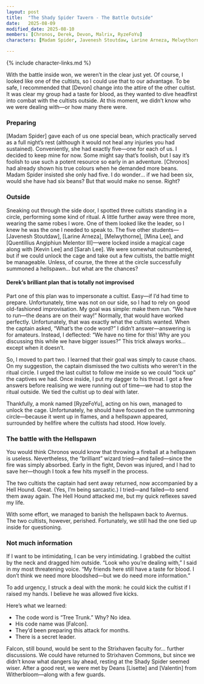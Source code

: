 ```yaml
---
layout: post
title:  "The Shady Spider Tavern - The Battle Outside"
date:   2025-08-09
modified_date: 2025-08-10
members: [Chronos, Derek, Devon, Malrix, RyzeFoYu]
characters: [Madam Spider, Javenesh Stoutdaw, Larine Arneza, Melwythorne, Mina Lee, Quentillius Angiphiun Melentor III, Kevin Lee, Sarah Lee, Falcon, Valentin, Lisette]

---
```

{% include character-links.md %}

With the battle inside won, we weren’t in the clear just yet. Of course, I looked like one of the cultists, so I could use that to our advantage. To be safe, I recommended that [Devon] change into the attire of the other cultist. It was clear my group had a taste for blood, as they wanted to dive headfirst into combat with the cultists outside. At this moment, we didn’t know who we were dealing with—or how many there were.

### Preparing
[Madam Spider] gave each of us one special bean, which practically served as a full night’s rest (although it would not heal any injuries you had sustained). Conveniently, she had exactly five—one for each of us. I decided to keep mine for now. Some might say that’s foolish, but I say it’s foolish to use such a potent resource so early in an adventure. [Chronos] had already shown his true colours when he demanded more beans. Madam Spider insisted she only had five. I do wonder… if we had been six, would she have had six beans? But that would make no sense. Right?

### Outside
Sneaking out through the side door, I spotted three cultists standing in a circle, performing some kind of ritual. A little further away were three more, wearing the same robes I wore. One of them looked like the leader, so I knew he was the one I needed to speak to.
The five other students—[Javenesh Stoutdaw], [Larine Arneza], [Melwythorne], [Mina Lee], and [Quentillius Angiphiun Melentor III]—were locked inside a magical cage along with [Kevin Lee] and [Sarah Lee]. We were somewhat outnumbered, but if we could unlock the cage and take out a few cultists, the battle might be manageable. Unless, of course, the three at the circle successfully summoned a hellspawn… but what are the chances?

#### Derek’s brilliant plan that is totally not improvised
Part one of this plan was to impersonate a cultist. Easy—if I’d had time to prepare. Unfortunately, time was not on our side, so I had to rely on good old-fashioned improvisation. My goal was simple: make them run. “We have to run—the deans are on their way!” Normally, that would have worked perfectly. Unfortunately, that was exactly what the cultists wanted. When the captain asked, “What’s the code word?” I didn’t answer—answering is for amateurs. Instead, I deflected: “We have no time for this! Why are you discussing this while we have bigger issues?” This trick always works… except when it doesn’t.

So, I moved to part two. I learned that their goal was simply to cause chaos. On my suggestion, the captain dismissed the two cultists who weren’t in the ritual circle. I urged the last cultist to follow me inside so we could “lock up” the captives we had. Once inside, I put my dagger to his throat. I got a few answers before realising we were running out of time—we had to stop the ritual outside. We tied the cultist up to deal with later.

Thankfully, a monk named [RyzeFoYu], acting on his own, managed to unlock the cage. Unfortunately, he should have focused on the summoning circle—because it went up in flames, and a hellspawn appeared, surrounded by hellfire where the cultists had stood. How lovely.

### The battle with the Hellspawn
You would think Chronos would know that throwing a fireball at a hellspawn is useless. Nevertheless, the “brilliant” wizard tried—and failed—since the fire was simply absorbed. Early in the fight, Devon was injured, and I had to save her—though I took a few hits myself in the process.

The two cultists the captain had sent away returned, now accompanied by a Hell Hound. Great. (Yes, I’m being sarcastic.) I tried—and failed—to send them away again. The Hell Hound attacked me, but my quick reflexes saved my life.

With some effort, we managed to banish the hellspawn back to Avernus. The two cultists, however, perished. Fortunately, we still had the one tied up inside for questioning.

### Not much information
If I want to be intimidating, I can be very intimidating. I grabbed the cultist by the neck and dragged him outside. “Look who you’re dealing with,” I said in my most threatening voice. “My friends here still have a taste for blood. I don’t think we need more bloodshed—but we do need more information.”

To add urgency, I struck a deal with the monk: he could kick the cultist if I raised my hands. I believe he was allowed five kicks.

Here’s what we learned:

- The code word is “Tree Trunk.” Why? No idea.
- His code name was [Falcon].
- They’d been preparing this attack for months.
- There is a secret leader.

Falcon, still bound, would be sent to the Strixhaven faculty for… further discussions. We could have returned to Strixhaven Commons, but since we didn’t know what dangers lay ahead, resting at the Shady Spider seemed wiser. After a good rest, we were met by Deans [Lisette] and [Valentin] from Witherbloom—along with a few guards.